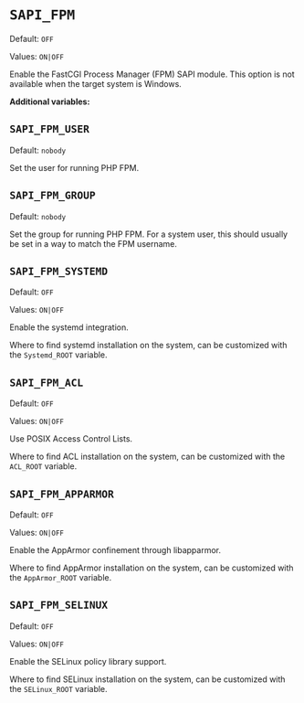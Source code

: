 # `SAPI_FPM`

Default: `OFF`

Values: `ON|OFF`

Enable the FastCGI Process Manager (FPM) SAPI module. This option is not
available when the target system is Windows.

**Additional variables:**

## `SAPI_FPM_USER`

Default: `nobody`

Set the user for running PHP FPM.

## `SAPI_FPM_GROUP`

Default: `nobody`

Set the group for running PHP FPM. For a system user, this should usually be set
in a way to match the FPM username.

## `SAPI_FPM_SYSTEMD`

Default: `OFF`

Values: `ON|OFF`

Enable the systemd integration.

Where to find systemd installation on the system, can be customized with the
`Systemd_ROOT` variable.

## `SAPI_FPM_ACL`

Default: `OFF`

Values: `ON|OFF`

Use POSIX Access Control Lists.

Where to find ACL installation on the system, can be customized with the
`ACL_ROOT` variable.

## `SAPI_FPM_APPARMOR`

Default: `OFF`

Values: `ON|OFF`

Enable the AppArmor confinement through libapparmor.

Where to find AppArmor installation on the system, can be customized with the
`AppArmor_ROOT` variable.

## `SAPI_FPM_SELINUX`

Default: `OFF`

Values: `ON|OFF`

Enable the SELinux policy library support.

Where to find SELinux installation on the system, can be customized with the
`SELinux_ROOT` variable.
